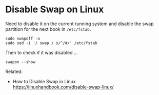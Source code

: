 # Disable Swap on Linux

Need to disable it on the current running system and disable the swap
partition for the next book in `/etc/fstab`.

```
sudo swapoff -a
sudo sed -i '/ swap / s/^/#/' /etc/fstab
```

Then to check if it was disabled ...

```
swapon --show
```

Related:

* How to Disable Swap in Linux  
  <https://linuxhandbook.com/disable-swap-linux/>
